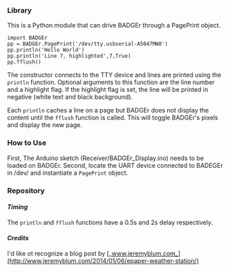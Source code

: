 ### **Library**

This is a Python module that can drive BADGEr through a PagePrint object. 
```
import BADGEr
pp = BADGEr.PagePrint('/dev/tty.usbserial-A5047MW8')
pp.println('Hello World')
pp.println('Line 7, highlighted',7,True)
pp.fflush()
```

The constructor connects to the TTY device and lines are printed using the ```println``` function. Optional arguments to this function are the line number and a highlight flag. If the highlight flag is set, the line will be printed in negative (white text and black background). 

Each ```println``` caches a line on a page but BADGEr does not display the content until the ```fflush``` function is called. This will toggle BADGEr's pixels and display the new page. 

### **How to Use**

First, The Arduino sketch (Receiver/BADGEr_Display.ino) needs to be loaded on BADGEr. Second, locate the UART device connected to BADEGEr in /dev/ and instantiate a ```PagePrint``` object.

### **Repository**


#### *Timing*

The ```println``` and ```fflush``` functions have a 0.5s and 2s delay respectively.

#### *Credits*

I'd like ot recognize a blog post by [_www.jeremyblum.com_](http://www.jeremyblum.com/2014/01/06/epaper-weather-station/)